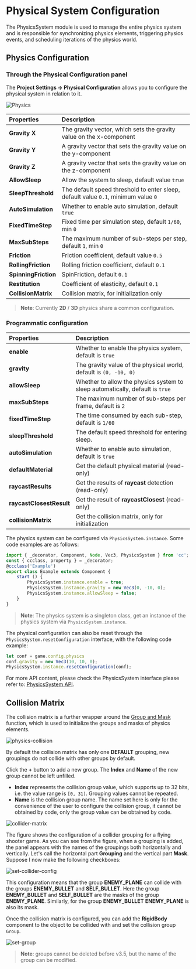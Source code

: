 # Physical System Configuration

The PhysicsSystem module is used to manage the entire physics system and is responsible for synchronizing physics elements, triggering physics events, and scheduling iterations of the physics world.

## Physics Configuration

### Through the Physical Configuration panel

The **Project Settings -> Physical Configuration** allows you to configure the physical system in relation to it.

![Physics](./img/physics-config-index.png)

| Properties | Description |
| :--- | :--- |
| **Gravity X** | The gravity vector, which sets the gravity value on the x-component |
| **Gravity Y** | A gravity vector that sets the gravity value on the y-component |
| **Gravity Z** | A gravity vector that sets the gravity value on the z-component |
| **AllowSleep** | Allow the system to sleep, default value `true` |
| **SleepThreshold** | The default speed threshold to enter sleep, default value `0.1`, minimum value `0` | **AutoSimulation** | **SleepThreshold** | The default speed threshold to enter sleep, default value `0.1`, minimum value `0` |
| **AutoSimulation** | Whether to enable auto simulation, default `true` |
| **FixedTimeStep** | Fixed time per simulation step, default `1/60`, min `0` |
| **MaxSubSteps** | The maximum number of sub-steps per step, default `1`, min `0` |
| **Friction** | Friction coefficient, default value `0.5` |
| **RollingFriction** | Rolling friction coefficient, default `0.1` |
| **SpinningFriction** | SpinFriction, default `0.1` |
| **Restitution** | Coefficient of elasticity, default `0.1` |
| **CollisionMatrix** | Collision matrix, for initialization only |

> **Note**: Currently **2D** / **3D** physics share a common configuration.

### Programmatic configuration

| Properties | Description |
| :--- | :--- |
| **enable** | Whether to enable the physics system, default is `true` |
| **gravity** | The gravity value of the physical world, default is `(0, -10, 0)` |
| **allowSleep** | Whether to allow the physics system to sleep automatically, default is `true` |
| **maxSubSteps** | The maximum number of sub-steps per frame, default is `2` |
| **fixedTimeStep** | The time consumed by each sub-step, default is `1/60` |
| **sleepThreshold** | The default speed threshold for entering sleep.
| **autoSimulation** | Whether to enable auto simulation, default is `true` |
| **defaultMaterial** | Get the default physical material (read-only) |
| **raycastResults** | Get the results of **raycast** detection (read-only) |
| **raycastClosestResult** | Get the result of **raycastClosest** (read-only) |
| **collisionMatrix** | Get the collision matrix, only for initialization |

The physics system can be configured via `PhysicsSystem.instance`. Some code examples are as follows:

```ts
import { _decorator, Component, Node, Vec3, PhysicsSystem } from 'cc';
const { ccclass, property } = _decorator;
@ccclass('Example')
export class Example extends Component {
    start () {
        PhysicsSystem.instance.enable = true;
        PhysicsSystem.instance.gravity = new Vec3(0, -10, 0);
        PhysicsSystem.instance.allowSleep = false;
    }
}
```

> **Note**: The physics system is a singleton class, get an instance of the physics system via `PhysicsSystem.instance`.

The physical configuration can also be reset through the `PhysicsSystem.resetConfiguration` interface, with the following code example:

```ts
let conf = game.config.physics
conf.gravity = new Vec3(10, 10, 0);
PhysicsSystem.instance.resetConfiguration(conf);
```

For more API content, please check the PhysicsSystem interface please refer to: [PhysicsSystem API](__APIDOC__/en/#/docs/3.4/en/physics/classes/physicssystem.html).

## Collision Matrix

The collision matrix is a further wrapper around the [Group and Mask](physics-group-mask.md) function, which is used to initialize the groups and masks of physics elements.

![physics-collision](img/physics-collision.png)

By default the collision matrix has only one **DEFAULT** grouping, new groupings do not collide with other groups by default.

Click the **+** button to add a new group. The **Index** and **Name** of the new group cannot be left unfilled.

- **Index** represents the collision group value, which supports up to 32 bits, i.e. the value range is `[0, 31)`. Grouping values cannot be repeated.
- **Name** is the collision group name. The name set here is only for the convenience of the user to configure the collision group, it cannot be obtained by code, only the group value can be obtained by code.

![collider-matrix](img/collider-matrix.png)

The figure shows the configuration of a collider grouping for a flying shooter game. As you can see from the figure, when a grouping is added, the panel appears with the names of the groupings both horizontally and vertically. Let's call the horizontal part **Grouping** and the vertical part **Mask**. Suppose I now make the following checkboxes:

![set-collider-config](img/set-collider-config.png)

This configuration means that the group **ENEMY_PLANE** can collide with the groups **ENEMY_BULLET** and **SELF_BULLET**. Here the group **ENEMY_BULLET** and **SELF_BULLET** are the masks of the group **ENEMY_PLANE**. Similarly, for the group **ENEMY_BULLET** **ENEMY_PLANE** is also its mask.

Once the collision matrix is configured, you can add the **RigidBody** component to the object to be collided with and set the collision group `Group`.

![set-group](img/set-group.png)

> **Note**: groups cannot be deleted before v3.5, but the name of the group can be modified.
